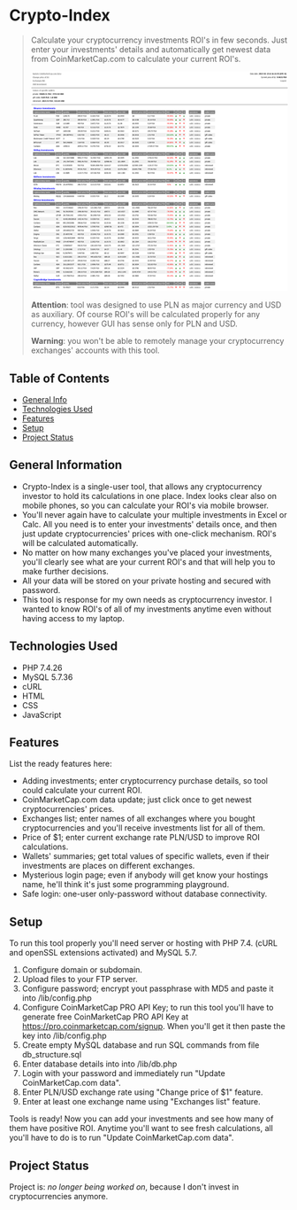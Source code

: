 # Crypto-Index
> Calculate your cryptocurrency investments ROI's in few seconds. Just enter your investments' details and automatically get newest data from CoinMarketCap.com to calculate your current ROI's.
>
> <img src="app.png" alt="Crypto-Index app view" />
>
> **Attention**: tool was designed to use PLN as major currency and USD as auxiliary. Of course ROI's will be calculated properly for any currency, however GUI has sense only for PLN and USD.
>
> **Warning**: you won't be able to remotely manage your cryptocurrency exchanges' accounts with this tool.


## Table of Contents
* [General Info](#general-information)
* [Technologies Used](#technologies-used)
* [Features](#features)
* [Setup](#setup)
* [Project Status](#project-status)


## General Information
- Crypto-Index is a single-user tool, that allows any cryptocurrency investor to hold its calculations in one place. Index looks clear also on mobile phones, so you can calculate your ROI's via mobile browser.
- You'll never again have to calculate your multiple investments in Excel or Calc. All you need is to enter your investments' details once, and then just update cryptocurrencies' prices with one-click mechanism. ROI's will be calculated automatically.
- No matter on how many exchanges you've placed your investments, you'll clearly see what are your current ROI's and that will help you to make further decisions.
- All your data will be stored on your private hosting and secured with password.
- This tool is response for my own needs as cryptocurrency investor. I wanted to know ROI's of all of my investments anytime even without having access to my laptop.


## Technologies Used
- PHP 7.4.26
- MySQL 5.7.36
- cURL
- HTML
- CSS
- JavaScript


## Features
List the ready features here:
- Adding investments; enter cryptocurrency purchase details, so tool could calculate your current ROI.
- CoinMarketCap.com data update; just click once to get newest cryptocurrencies' prices.
- Exchanges list; enter names of all exchanges where you bought cryptocurrencies and you'll receive investments list for all of them.
- Price of $1; enter current exchange rate PLN/USD to improve ROI calculations.
- Wallets' summaries; get total values of specific wallets, even if their investments are places on different exchanges.
- Mysterious login page; even if anybody will get know your hostings name, he'll think it's just some programming playground.
- Safe login: one-user only-password without database connectivity.


## Setup
To run this tool properly you'll need server or hosting with PHP 7.4. (cURL and openSSL extensions activated) and MySQL 5.7.

1. Configure domain or subdomain.
2. Upload files to your FTP server.
3. Configure password; encrypt yout passphrase with MD5 and paste it into /lib/config.php
4. Configure CoinMarketCap PRO API Key; to run this tool you'll have to generate free CoinMarketCap PRO API Key at https://pro.coinmarketcap.com/signup. When you'll get it then paste the key into /lib/config.php
5. Create empty MySQL database and run SQL commands from file db_structure.sql
6. Enter database details into into /lib/db.php
7. Login with your password and immediately run "Update CoinMarketCap.com data".
8. Enter PLN/USD exchange rate using "Change price of $1" feature.
9. Enter at least one exchange name using "Exchanges list" feature.

Tools is ready! Now you can add your investments and see how many of them have positive ROI. Anytime you'll want to see fresh calculations, all you'll have to do is to run "Update CoinMarketCap.com data".


## Project Status
Project is: _no longer being worked on_, because I don't invest in cryptocurrencies anymore.
